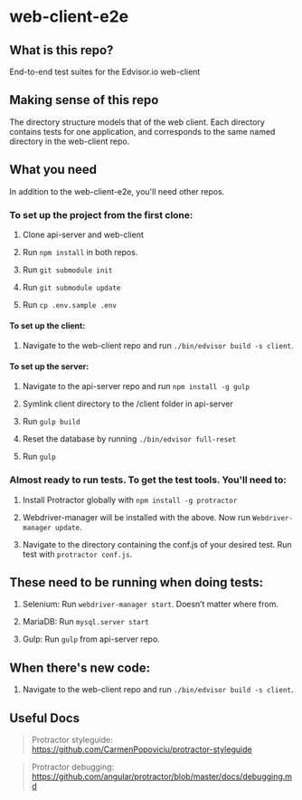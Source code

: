 # web-client-e2e

## What is this repo?

End-to-end test suites for the Edvisor.io web-client

## Making sense of this repo

The directory structure models that of the web client. Each directory contains
tests for one application, and corresponds to the same named directory in the
web-client repo.

## What you need

In addition to the web-client-e2e, you'll need other repos.

### To set up the project from the first clone:

1. Clone api-server and web-client

2. Run `npm install` in both repos.

3. Run `git submodule init`

4. Run `git submodule update`

5. Run `cp .env.sample .env`

#### To set up the client:

1. Navigate to the web-client repo and run `./bin/edvisor build -s client`.

#### To set up the server:

1. Navigate to the api-server repo and run `npm install -g gulp`

2. Symlink client directory to the /client folder in api-server

3. Run `gulp build`

4. Reset the database by running `./bin/edvisor full-reset`

5. Run `gulp`

### Almost ready to run tests. To get the test tools. You'll need to:

1. Install Protractor globally with `npm install -g protractor`

2. Webdriver-manager will be installed with the above. Now run `Webdriver-manager update`.

3. Navigate to the directory containing the conf.js of your desired test. Run test with `protractor conf.js`.

## These need to be running when doing tests:

1. Selenium: Run `webdriver-manager start`. Doesn’t matter where from.

2. MariaDB: Run `mysql.server start`

3. Gulp: Run `gulp` from api-server repo.

## When there's new code:

1. Navigate to the web-client repo and run `./bin/edvisor build -s client`.

## Useful Docs

> Protractor styleguide: https://github.com/CarmenPopoviciu/protractor-styleguide

> Protractor debugging: https://github.com/angular/protractor/blob/master/docs/debugging.md
